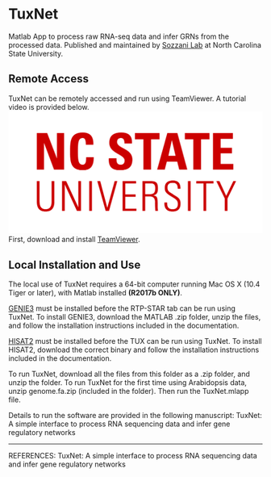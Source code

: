 # TuxNet
Matlab App to process raw RNA-seq data and infer GRNs from the processed data. Published and maintained by [Sozzani Lab](https://harvest.cals.ncsu.edu/sozzani-lab/) at North Carolina State University.

## Remote Access

TuxNet can be remotely accessed and run using TeamViewer. A tutorial video is provided below.
![Remote Access Tutorial](ncstate-type-2x2-red-max.png)
First, download and install [TeamViewer](https://www.teamviewer.com/en-us/download/windows/). 

## Local Installation and Use

The local use of TuxNet requires a 64-bit computer running Mac OS X (10.4 Tiger or later), with Matlab installed **(R2017b ONLY)**.

[GENIE3](https://github.com/jmlingeman/Network-Inference-Workspace/tree/master/algorithms/genie3) must be installed before the RTP-STAR tab can be run using TuxNet. To install GENIE3, download the MATLAB .zip folder, unzip the files, and follow the installation instructions included in the documentation.

[HISAT2](https://ccb.jhu.edu/software/hisat2/index.shtml) must be installed before the TUX can be run using TuxNet. To install HISAT2, download the correct binary and follow the installation instructions included in the documentation.

To run TuxNet, download all the files from this folder as a .zip folder, and unzip the folder. To run TuxNet for the first time using Arabidopsis data, unzip genome.fa.zip (included in the folder). Then run the TuxNet.mlapp file.

Details to run the software are provided in the following manuscript:
TuxNet: A simple interface to process RNA sequencing data and infer gene regulatory networks

----------------------------------------------------------------------------------------------------------------------------
REFERENCES:
TuxNet: A simple interface to process RNA sequencing data and infer gene regulatory networks
